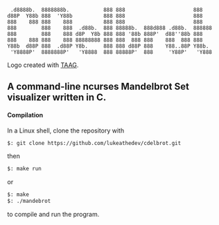 ```
 .d8888b.  8888888b.           888 888                      888    
d88P  Y88b 888  'Y88b          888 888                      888    
888    888 888    888          888 888                      888    
888        888    888  .d88b.  888 88888b.  888d888 .d88b.  888888 
888        888    888 d8P  Y8b 888 888 '88b 888P'  d88''88b 888    
888    888 888    888 88888888 888 888  888 888    888  888 888    
Y88b  d88P 888  .d88P Y8b.     888 888 d88P 888    Y88..88P Y88b.  
 'Y8888P'  8888888P'   'Y8888  888 88888P'  888     'Y88P'   'Y888 
```

Logo created with [TAAG](http://www.patorjk.com/software/taag/).

## A command-line ncurses Mandelbrot Set visualizer written in C. 


#### Compilation

In a Linux shell, clone the repository with

```bash
$: git clone https://github.com/lukeathedev/cdelbrot.git
```

then

```bash
$: make run
```

or

```bash
$: make
$: ./mandebrot
```

to compile and run the program.
